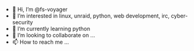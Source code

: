 - 👋 Hi, I’m @fs-voyager
- 👀 I’m interested in linux, unraid, python, web development, irc, cyber-security
- 🌱 I’m currently learning python
- 💞️ I’m looking to collaborate on ...
- 📫 How to reach me ...

<!---
fs-voyager/fs-voyager is a ✨ special ✨ repository because its `README.md` (this file) appears on your GitHub profile.
You can click the Preview link to take a look at your changes.
--->
